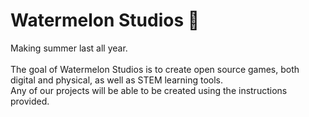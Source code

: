 # Watermelon Studios 🍉
Making summer last all year.\
\
The goal of Watermelon Studios is to create open source games, both digital and physical, as well as STEM learning tools.\
Any of our projects will be able to be created using the instructions provided.
